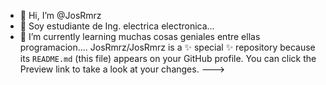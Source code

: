 - 👋 Hi, I’m @JosRmrz
- 👀 Soy estudiante de Ing. electrica electronica...
- 🌱 I’m currently learning muchas cosas geniales entre ellas programacion....
JosRmrz/JosRmrz is a ✨ special ✨ repository because its `README.md` (this file) appears on your GitHub profile.
You can click the Preview link to take a look at your changes.
--->
